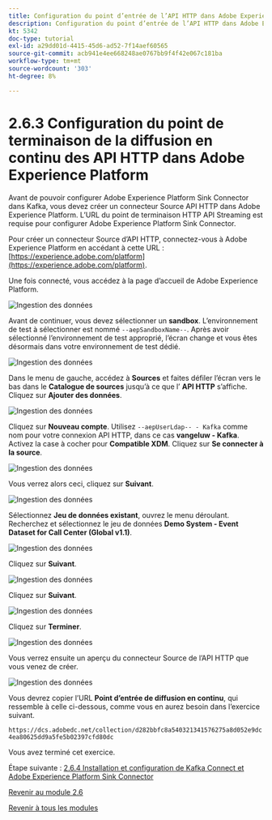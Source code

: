 ```yaml
---
title: Configuration du point d’entrée de l’API HTTP dans Adobe Experience Platform
description: Configuration du point d’entrée de l’API HTTP dans Adobe Experience Platform
kt: 5342
doc-type: tutorial
exl-id: a29dd01d-4415-45d6-ad52-7f14aef60565
source-git-commit: acb941e4ee668248ae0767bb9f4f42e067c181ba
workflow-type: tm+mt
source-wordcount: '303'
ht-degree: 8%

---
```


# 2.6.3 Configuration du point de terminaison de la diffusion en continu des API HTTP dans Adobe Experience Platform

Avant de pouvoir configurer Adobe Experience Platform Sink Connector dans Kafka, vous devez créer un connecteur Source API HTTP dans Adobe Experience Platform. L’URL du point de terminaison HTTP API Streaming est requise pour configurer Adobe Experience Platform Sink Connector.

Pour créer un connecteur Source d’API HTTP, connectez-vous à Adobe Experience Platform en accédant à cette URL : [https://experience.adobe.com/platform](https://experience.adobe.com/platform).

Une fois connecté, vous accédez à la page d’accueil de Adobe Experience Platform.

![Ingestion des données](./../../../modules/datacollection/module1.2/images/home.png)

Avant de continuer, vous devez sélectionner un **sandbox**. L’environnement de test à sélectionner est nommé ``--aepSandboxName--``. Après avoir sélectionné l’environnement de test approprié, l’écran change et vous êtes désormais dans votre environnement de test dédié.

![Ingestion des données](./../../../modules/datacollection/module1.2/images/sb1.png)

Dans le menu de gauche, accédez à **Sources** et faites défiler l’écran vers le bas dans le **Catalogue de sources** jusqu’à ce que l’ **API HTTP** s’affiche. Cliquez sur **Ajouter des données**.

![Ingestion des données](./images/kaep1.png)

Cliquez sur **Nouveau compte**. Utilisez `--aepUserLdap-- - Kafka` comme nom pour votre connexion API HTTP, dans ce cas **vangeluw - Kafka**. Activez la case à cocher pour **Compatible XDM**. Cliquez sur **Se connecter à la source**.

![Ingestion des données](./images/kaep2.png)

Vous verrez alors ceci, cliquez sur **Suivant**.

![Ingestion des données](./images/kaep3.png)

Sélectionnez **Jeu de données existant**, ouvrez le menu déroulant. Recherchez et sélectionnez le jeu de données **Demo System - Event Dataset for Call Center (Global v1.1)**.

![Ingestion des données](./images/kaep4.png)

Cliquez sur **Suivant**.

![Ingestion des données](./images/kaep6.png)

Cliquez sur **Suivant**.

![Ingestion des données](./images/kaep7.png)

Cliquez sur **Terminer**.

![Ingestion des données](./images/kaep8.png)

Vous verrez ensuite un aperçu du connecteur Source de l’API HTTP que vous venez de créer.

![Ingestion des données](./images/kaep9.png)

Vous devrez copier l’URL **Point d’entrée de diffusion en continu**, qui ressemble à celle ci-dessous, comme vous en aurez besoin dans l’exercice suivant.

`https://dcs.adobedc.net/collection/d282bbfc8a540321341576275a8d052e9dc4ea80625dd9a5fe5b02397cfd80dc`

Vous avez terminé cet exercice.

Étape suivante : [2.6.4 Installation et configuration de Kafka Connect et Adobe Experience Platform Sink Connector](./ex4.md)

[Revenir au module 2.6](./aep-apache-kafka.md)

[Revenir à tous les modules](../../../overview.md)
